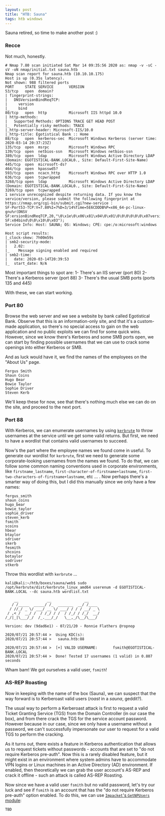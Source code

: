```yaml
---
layout: post
title: "HTB: Sauna"
tags: htb windows
---
```


Sauna retired, so time to make another post :)

### Recce
Not much, honestly. 
```
# Nmap 7.80 scan initiated Sat Mar 14 09:35:56 2020 as: nmap -v -sC -sV -oN nmap/initial.txt sauna.htb
Nmap scan report for sauna.htb (10.10.10.175)
Host is up (0.35s latency).
Not shown: 988 filtered ports
PORT     STATE SERVICE       VERSION
53/tcp   open  domain?
| fingerprint-strings: 
|   DNSVersionBindReqTCP: 
|     version
|_    bind
80/tcp   open  http          Microsoft IIS httpd 10.0
| http-methods: 
|   Supported Methods: OPTIONS TRACE GET HEAD POST
|_  Potentially risky methods: TRACE
|_http-server-header: Microsoft-IIS/10.0
|_http-title: Egotistical Bank :: Home
88/tcp   open  kerberos-sec  Microsoft Windows Kerberos (server time: 2020-03-14 20:37:23Z)
135/tcp  open  msrpc         Microsoft Windows RPC
139/tcp  open  netbios-ssn   Microsoft Windows netbios-ssn
389/tcp  open  ldap          Microsoft Windows Active Directory LDAP (Domain: EGOTISTICAL-BANK.LOCAL0., Site: Default-First-Site-Name)
445/tcp  open  microsoft-ds?
464/tcp  open  kpasswd5?
593/tcp  open  ncacn_http    Microsoft Windows RPC over HTTP 1.0
636/tcp  open  tcpwrapped
3268/tcp open  ldap          Microsoft Windows Active Directory LDAP (Domain: EGOTISTICAL-BANK.LOCAL0., Site: Default-First-Site-Name)
3269/tcp open  tcpwrapped
1 service unrecognized despite returning data. If you know the service/version, please submit the following fingerprint at https://nmap.org/cgi-bin/submit.cgi?new-service :
SF-Port53-TCP:V=7.80%I=7%D=3/14%Time=5E6CDDDB%P=x86_64-pc-linux-gnu%r(DNSV
SF:ersionBindReqTCP,20,"\0\x1e\0\x06\x81\x04\0\x01\0\0\0\0\0\0\x07version\
SF:x04bind\0\0\x10\0\x03");                                                                       
Service Info: Host: SAUNA; OS: Windows; CPE: cpe:/o:microsoft:windows                             
                                                                                                  
Host script results:                                                                              
|_clock-skew: 7h00m59s                                                                            
| smb2-security-mode:                                                                             
|   2.02:                                                                                         
|_    Message signing enabled and required                                                        
| smb2-time:                                                                                      
|   date: 2020-03-14T20:39:53
|_  start_date: N/A
```

Most important things to spot are:
1- There's an IIS server (port 80)
2- There's a Kerberos server (port 88)
3- There's the usual SMB ports (ports 135 and 445)
  
  
With these, we can start working. 

### Port 80
Browse the web server and we see a website by bank called Egotistical Bank. Observe that this is an information-only site, and that it's a custom-made application, so there's no special access to gain on the web application and no public exploits we can find for some quick wins. However, since we know there's Kerberos and some SMB ports open, we can start by finding possible usernames that we can use to crack some openings into either Kerberos or SMB.
  
  
And as luck would have it, we find the names of the employees on the "About Us" page. 
```
Fergus Smith
Shaun Coins
Hugo Bear
Bowie Taylor
Sophie Driver
Steven Kerb
```

We'll keep these for now, see that there's nothing much else we can do on the site, and proceed to the next port.

### Port 88
With Kerberos, we can enumerate usernames by using [`kerbrute`](https://github.com/ropnop/kerbrute) to throw usernames at the service until we get some valid returns. But first, we need to have a wordlist that contains valid usernames to succeed.
  
  
Now's the part where the employee names we found come in useful. To generate our wordlist for `kerbrute`, first we need to generate some corporate-looking usernames from the names we found. To do that, we can follow some common naming conventions used in corporate environments, like `firstname_lastname`, `first-character-of-firstname+lastname`, `first-two-characters-of-firstname+lastname`, etc ... . Now perhaps there's a smarter way of doing this, but I did this manually since we only have a few names:
```
fergus_smith
shaun_coins
hugo_bear
bowie_taylor
sophie_driver
steven_kerb
fsmith
scoins
hbear
btaylor
sdriver
skerb
fesmith
shcoins
botaylor
sodriver
stkerb
```
Throw this wordlist with `kerbrute` ...
```
kali@kali:~/htb/boxes/sauna/web$ sudo /opt/kerbrute/dist/kerbrute_linux_amd64 userenum -d EGOTISTICAL-BANK.LOCAL --dc sauna.htb wordlist.txt                       

    __             __               __                                                            
   / /_____  _____/ /_  _______  __/ /____                                                        
  / //_/ _ \/ ___/ __ \/ ___/ / / / __/ _ \                                                       
 / ,< /  __/ /  / /_/ / /  / /_/ / /_/  __/
/_/|_|\___/_/  /_.___/_/   \__,_/\__/\___/                                        

Version: dev (9dad6e1) - 07/21/20 - Ronnie Flathers @ropnop

2020/07/21 20:57:44 >  Using KDC(s):
2020/07/21 20:57:44 >   sauna.htb:88

2020/07/21 20:57:44 >  [+] VALID USERNAME:       fsmith@EGOTISTICAL-BANK.LOCAL
2020/07/21 20:57:44 >  Done! Tested 17 usernames (1 valid) in 0.807 seconds
```
Wham bam! We got ourselves a valid user, `fsmith`!

### AS-REP Roasting
Now in keeping with the name of the box (Sauna), we can suspect that the way forward is to Kerberoast valid users (_roast_ in a _sauna_, geddit?).
  
  
The usual way to perform a Kerberoast attack is first to request a valid Ticket Granting Service (TGS) from the Domain Controller (in our case the box), and from there crack the TGS for the service account password. However because in our case, since we only have a username without a password, we can't successfully impersonate our user to request for a valid TGS to perform the cracking. 
  
  
As it turns out, there exists a feature in Kerberos authentication that allows us to request tickets without passwords - accounts that are set to "do not require Kerberos pre-auth". Now this is a rarely disabled feature, but it might exist in an environment where system admins have to accommodate VPN logins or Linux machines in an Active Directory (AD) environment. If enabled, then theoretically we can grab the user account's AS-REP and crack it offline - such an attack is called AS-REP Roasting.  
  
  
Now since we have a valid user `fsmith` but no valid password, let's try our luck and see if `fsmith` is an account that has the "do not require Kerberos pre-auth" option enabled. To do this, we can use [`Impacket`'s `GetNPUsers` module](https://gist.github.com/TarlogicSecurity/2f221924fef8c14a1d8e29f3cb5c5c4a#asreproast):
```
TBD
```
